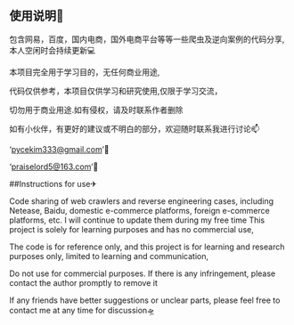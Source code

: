 ## 使用说明🚀
包含网易，百度，国内电商，国外电商平台等等一些爬虫及逆向案例的代码分享,本人空闲时会持续更新💻

本项目完全用于学习目的，无任何商业用途,

代码仅供参考，本项目仅供学习和研究使用,仅限于学习交流，

切勿用于商业用途.如有侵权，请及时联系作者删除


如有小伙伴，有更好的建议或不明白的部分，欢迎随时联系我进行讨论📫


‘pycekim333@gmail.com’📧

‘praiselord5@163.com’📧




##Instructions for use✈

Code sharing of web crawlers and reverse engineering cases, including Netease, Baidu, domestic e-commerce platforms, foreign e-commerce platforms, etc. I will continue to update them during my free time
This project is solely for learning purposes and has no commercial use,

The code is for reference only, and this project is for learning and research purposes only, limited to learning and communication,

Do not use for commercial purposes. If there is any infringement, please contact the author promptly to remove it

If any friends have better suggestions or unclear parts, please feel free to contact me at any time for discussion🛸


